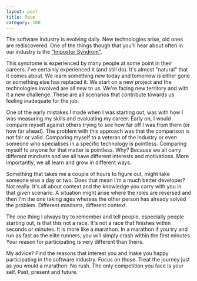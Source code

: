 ```yaml
---
layout: post
title: Race
category: 100
---
```

The software industry is evolving daily. New technologies arise, old ones are rediscovered. One of the things though that you'll hear about often in our industry is the ["Impostor Syndrom"](https://en.wikipedia.org/wiki/Impostor_syndrome).

This syndrome is experienced by many people at some point in their careers. I've certainly experienced it (and still do). It's almost "natural" that it comes about. We learn something new today and tomorrow is either gone or something else has replaced it. We start on a new project and the technologies involved are all new to us. We're facing new territory and with it a new challenge. These are all scenarios that contribute towards us feeling inadequate for the job.

One of the early mistakes I made when I was starting out, was with how I was measuring my skills and evaluating my career. Early on, I would compare myself against others trying to see how far off I was from them (or how far ahead). The problem with this approach was that the comparison is not fair or valid. Comparing myself to a veteran of the industry or even someone who specialises in a specific technology is pointless. Comparing myself to anyone for that matter is pointless. Why? Because we all carry different mindsets and we all have different interests and motivations. More importantly, we all learn and grow in different ways.

Something that takes me a couple of hours to figure out, might take someone else a day or two. Does that mean I'm a much better developer? Not really. It's all about context and the knowledge you carry with you in that given scenario. A situation might arise where the roles are reversed and then I'm the one taking ages whereas the other person has already solved the problem. Different mindsets, different context.

The one thing I always try to remember and tell people, especially people starting out, is that this not a race. It's not a race that finishes within seconds or minutes. It is more like a marathon. In a marathon if you try and run as fast as the elite runners, you will simply crash within the first minutes. Your reason for participating is very different than theirs.

My advice? Find the reasons that interest you and make you happy participating in the software industry. Focus on those. Treat the journey just as you would a marathon. No rush. The only competition you face is your self. Past, present and future.
